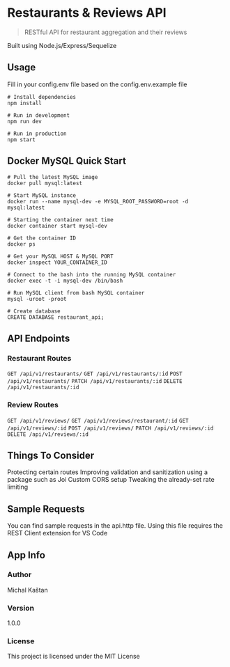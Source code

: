 # Restaurants & Reviews API

> RESTful API for restaurant aggregation and their reviews

Built using Node.js/Express/Sequelize

## Usage

Fill in your config.env file based on the config.env.example file

```
# Install dependencies
npm install

# Run in development
npm run dev

# Run in production
npm start
```

## Docker MySQL Quick Start

```
# Pull the latest MySQL image
docker pull mysql:latest

# Start MySQL instance
docker run --name mysql-dev -e MYSQL_ROOT_PASSWORD=root -d mysql:latest

# Starting the container next time
docker container start mysql-dev

# Get the container ID
docker ps

# Get your MySQL HOST & MySQL PORT
docker inspect YOUR_CONTAINER_ID

# Connect to the bash into the running MySQL container
docker exec -t -i mysql-dev /bin/bash

# Run MySQL client from bash MySQL container
mysql -uroot -proot

# Create database
CREATE DATABASE restaurant_api;
```

## API Endpoints

### Restaurant Routes

`GET /api/v1/restaurants/`
`GET /api/v1/restaurants/:id`
`POST /api/v1/restaurants/`
`PATCH /api/v1/restaurants/:id`
`DELETE /api/v1/restaurants/:id`

### Review Routes

`GET /api/v1/reviews/`
`GET /api/v1/reviews/restaurant/:id`
`GET /api/v1/reviews/:id`
`POST /api/v1/reviews/`
`PATCH /api/v1/reviews/:id`
`DELETE /api/v1/reviews/:id`

## Things To Consider

Protecting certain routes
Improving validation and sanitization using a package such as Joi
Custom CORS setup
Tweaking the already-set rate limiting

## Sample Requests

You can find sample requests in the api.http file. Using this file requires the REST Client extension for VS Code

## App Info

### Author

Michal Kaštan

### Version

1.0.0

### License

This project is licensed under the MIT License
